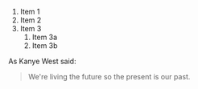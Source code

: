 1. Item 1
1. Item 2
1. Item 3
   1. Item 3a
   1. Item 3b
   
As Kanye West said:

> We're living the future so
> the present is our past.
